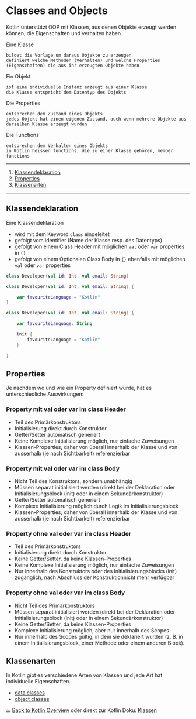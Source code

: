 # Classes and Objects

Kotlin unterstützt OOP mit Klassen, aus denen Objekte erzeugt werden können, die Eigenschaften und verhalten haben.

Eine Klasse
    
    bildet die Vorlage um daraus Objekte zu erzeugen
    definiert welche Methoden (Verhalten) und welche Properties (Eigenschaften) die aus ihr erzeugten Objekte haben

Ein Objekt

    ist eine individuelle Instanz erzeugt aus einer Klasse
    die Klasse entspricht dem Datentyp des Objekts

Die Properties

    entsprechen dem Zustand eines Objekts
    jedes Objekt hat einen eigenen Zustand, auch wenn mehrere Objekte aus derselben Klasse erzeugt wurden  

Die Functions

    entsprechen dem Verhalten eines Objekts
    in Kotlin heissen functions, die zu einer Klasse gehören, member functions

---
1. [Klassendeklaration](#klassendeklaration)
2. [Properties](#properties)
3. [Klassenarten](#klassenarten)
---

## Klassendeklaration

Eine Klassendeklaration
- wird mit dem Keyword `class` eingeleitet
- gefolgt vom identifier (Name der Klasse resp. des Datentyps)
- gefolgt von einem Class Header mit möglichen `val` oder `var` properties in `()`
- gefolgt von einem Optionalen Class Body in `{}` ebenfalls mit möglichen `val` oder `var` properties 

```kotlin
class Developer(val id: Int, val email: String)
```

```kotlin
class Developer(val id: Int, val email: String) {

    var favouriteLanguage = "Kotlin"
}
```

```kotlin
class Developer(val id: Int, val email: String) {

    var favouriteLanguage: String

    init {
        favouriteLanguage = "Kotlin"
    }

}
```

## Properties

Je nachdem wo und wie ein Property definiert wurde, hat es unterschiedliche Auswirkungen:

### Property mit val oder var im class Header

- Teil des Primärkonstruktors
- Initialisierung direkt durch Konstruktor
- Getter/Setter automatisch generiert
- Keine Komplexe Initialisierung möglich, nur einfache Zuweisungen
- Klassen-Properties, daher von überall innerhalb der Klasse und von ausserhalb (je nach Sichtbarkeit) referenzierbar

### Property mit val oder var im class Body

- Nicht Teil des Konstruktors, sondern unabhängig
- Müssen separat initialisiert werden (direkt bei der Deklaration oder Initialisierungsblock (init) oder in einem Sekundärkonstruktor)
- Getter/Setter automatisch generiert
- Komplexe Initialisierung möglich durch Logik im Initialisierungsblock
- Klassen-Properties, daher von überall innerhalb der Klasse und von ausserhalb (je nach Sichtbarkeit) referenzierbar

### Property ohne val oder var im class Header

- Teil des Primärkonstruktors
- Initialisierung direkt durch Konstruktor
- Keine Getter/Setter, da keine Klassen-Properties
- Keine Komplexe Initialisierung möglich, nur einfache Zuweisungen
- Nur innerhalb des Konstruktors oder des Initialisierungsblocks (init) zugänglich, nach Abschluss der Konstruktionnicht mehr verfügbar

### Property ohne val oder var im class Body

- Nicht Teil des Primärkonstruktors
- Müssen separat initialisiert werden (direkt bei der Deklaration oder Initialisierungsblock (init) oder in einem Sekundärkonstruktor)
- Keine Getter/Setter, da keine Klassen-Properties
- Komplexe Initialisierung möglich, aber nur innerhalb des Scopes
- Nur innerhalb des Scopes gültig, in dem sie deklariert wurden (z. B. in einem Initialisierungsblock, einer Methode oder einem anderen Block).

## Klassenarten

In Kotlin gibt es verschiedene Arten von Klassen und jede Art hat individuelle Eigenschaften.

- [data classes](../data_classes.md)
- [object classes](../object_classes.md)

🔙 [Back to Kotlin Overview](../README.md) oder direkt zur Kotlin Doku: [Klassen](https://kotlinlang.org/docs/classes.html) 
